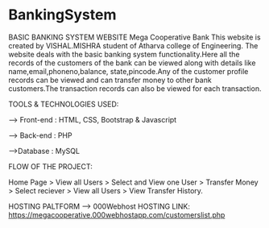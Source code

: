# BankingSystem
BASIC BANKING SYSTEM WEBSITE
Mega Cooperative Bank
This website is created by VISHAL.MISHRA student of Atharva college of Engineering.
The website deals with the basic banking system functionality.Here all the records of
the customers of the bank can be viewed along with details like name,email,phoneno,balance,
state,pincode.Any of the customer profile records can be viewed and can transfer money to 
other bank customers.The transaction records can also be viewed for each transaction.
 
 TOOLS & TECHNOLOGIES USED:

--> Front-end : HTML, CSS, Bootstrap & Javascript

--> Back-end : PHP

-->Database : MySQL

FLOW OF THE PROJECT:

Home Page > View all Users > Select and View one User > Transfer Money > Select reciever > View all Users > View Transfer History.

 HOSTING 
 PALTFORM --> 000Webhost
 HOSTING LINK: https://megacooperative.000webhostapp.com/customerslist.php
